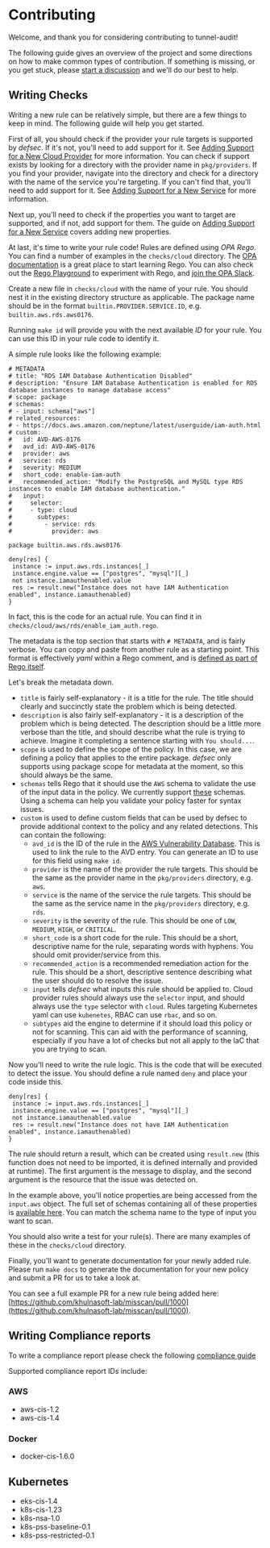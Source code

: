 # Contributing

Welcome, and thank you for considering contributing to tunnel-audit!

The following guide gives an overview of the project and some directions on how to make common types of contribution. If something is missing, or you get stuck, please [start a discussion](https://github.com/khulnasoft/tunnel/discussions/new) and we'll do our best to help.

## Writing Checks

Writing a new rule can be relatively simple, but there are a few things to keep in mind. The following guide will help you get started.

First of all, you should check if the provider your rule targets is supported by _defsec_. If it's not, you'll need to add support for it. See [Adding Support for a New Cloud Provider](https://github.com/khulnasoft-lab/misscan/blob/master/CONTRIBUTING.md#adding-support-for-a-new-cloud-provider) for more information. You can check if support exists by looking for a directory with the provider name in `pkg/providers`.  If you find your provider, navigate into the directory and check for a directory with the name of the service you're targeting. If you can't find that, you'll need to add support for it. See [Adding Support for a New Service](https://github.com/khulnasoft-lab/misscan/blob/master/CONTRIBUTING.md#adding-support-for-a-new-service) for more information.

Next up, you'll need to check if the properties you want to target are supported, and if not, add support for them. The guide on [Adding Support for a New Service](https://github.com/khulnasoft-lab/misscan/blob/master/CONTRIBUTING.md#adding-support-for-a-new-service) covers adding new properties.

At last, it's time to write your rule code! Rules are defined using _OPA Rego_. You can find a number of examples in the `checks/cloud` directory. The [OPA documentation](https://www.openpolicyagent.org/docs/latest/policy-language/) is a great place to start learning Rego. You can also check out the [Rego Playground](https://play.openpolicyagent.org/) to experiment with Rego, and [join the OPA Slack](https://slack.openpolicyagent.org/).

Create a new file in `checks/cloud` with the name of your rule. You should nest it in the existing directory structure as applicable. The package name should be in the format `builtin.PROVIDER.SERVICE.ID`, e.g. `builtin.aws.rds.aws0176`.

Running `make id` will provide you with the next available _ID_ for your rule. You can use this ID in your rule code to identify it.

A simple rule looks like the following example:

```rego
# METADATA
# title: "RDS IAM Database Authentication Disabled"
# description: "Ensure IAM Database Authentication is enabled for RDS database instances to manage database access"
# scope: package
# schemas:
# - input: schema["aws"]
# related_resources:
# - https://docs.aws.amazon.com/neptune/latest/userguide/iam-auth.html
# custom:
#   id: AVD-AWS-0176
#   avd_id: AVD-AWS-0176
#   provider: aws
#   service: rds
#   severity: MEDIUM
#   short_code: enable-iam-auth
#   recommended_action: "Modify the PostgreSQL and MySQL type RDS instances to enable IAM database authentication."
#   input:
#     selector:
#     - type: cloud
#       subtypes:
#         - service: rds
#           provider: aws

package builtin.aws.rds.aws0176

deny[res] {
 instance := input.aws.rds.instances[_]
 instance.engine.value == ["postgres", "mysql"][_]
 not instance.iamauthenabled.value
 res := result.new("Instance does not have IAM Authentication enabled", instance.iamauthenabled)
}
```

In fact, this is the code for an actual rule. You can find it in `checks/cloud/aws/rds/enable_iam_auth.rego`.

The metadata is the top section that starts with `# METADATA`, and is fairly verbose. You can copy and paste from another rule as a starting point. This format is effectively _yaml_ within a Rego comment, and is [defined as part of Rego itself](https://www.openpolicyagent.org/docs/latest/policy-language/#metadata).

Let's break the metadata down.

- `title` is fairly self-explanatory - it is a title for the rule. The title should clearly and succinctly state the problem which is being detected.
- `description` is also fairly self-explanatory - it is a description of the problem which is being detected. The description should be a little more verbose than the title, and should describe what the rule is trying to achieve. Imagine it completing a sentence starting with `You should...`.
- `scope` is used to define the scope of the policy. In this case, we are defining a policy that applies to the entire package. _defsec_ only supports using package scope for metadata at the moment, so this should always be the same.
- `schemas` tells Rego that it should use the `AWS` schema to validate the use of the input data in the policy. We currently support [these](https://github.com/khulnasoft-lab/misscan/tree/9b3cc255faff5dc57de5ff77ed0ce0009c80a4bb/pkg/rego/schemas) schemas. Using a schema can help you validate your policy faster for syntax issues.
- `custom` is used to define custom fields that can be used by defsec to provide additional context to the policy and any related detections. This can contain the following:
  - `avd_id` is the ID of the rule in the [AWS Vulnerability Database](https://avd.khulnasoft.com/). This is used to link the rule to the AVD entry. You can generate an ID to use for this field using `make id`.
  - `provider` is the name of the provider the rule targets. This should be the same as the provider name in the `pkg/providers` directory, e.g. `aws`.
  - `service` is the name of the service the rule targets. This should be the same as the service name in the `pkg/providers` directory, e.g. `rds`.
  - `severity` is the severity of the rule. This should be one of `LOW`, `MEDIUM`, `HIGH`, or `CRITICAL`.
  - `short_code` is a short code for the rule. This should be a short, descriptive name for the rule, separating words with hyphens. You should omit provider/service from this.
  - `recommended_action` is a recommended remediation action for the rule. This should be a short, descriptive sentence describing what the user should do to resolve the issue.
  - `input` tells _defsec_ what inputs this rule should be applied to. Cloud provider rules should always use the `selector` input, and should always use the `type` selector with `cloud`. Rules targeting Kubernetes yaml can use `kubenetes`, RBAC can use `rbac`, and so on.
  - `subtypes` aid the engine to determine if it should load this policy or not for scanning. This can aid with the performance of scanning, especially if you have a lot of checks but not all apply to the IaC that you are trying to scan.
  
Now you'll need to write the rule logic. This is the code that will be executed to detect the issue. You should define a rule named `deny` and place your code inside this.

```rego
deny[res] {
 instance := input.aws.rds.instances[_]
 instance.engine.value == ["postgres", "mysql"][_]
 not instance.iamauthenabled.value
 res := result.new("Instance does not have IAM Authentication enabled", instance.iamauthenabled)
}
```

The rule should return a result, which can be created using `result.new` (this function does not need to be imported, it is defined internally and provided at runtime). The first argument is the message to display, and the second argument is the resource that the issue was detected on.

In the example above, you'll notice properties are being accessed from the `input.aws` object. The full set of schemas containing all of these properties is [available here](https://github.com/khulnasoft-lab/misscan/tree/master/pkg/rego/schemas). You can match the schema name to the type of input you want to scan.

You should also write a test for your rule(s). There are many examples of these in the `checks/cloud` directory.

Finally, you'll want to generate documentation for your newly added rule. Please run `make docs` to generate the documentation for your new policy and submit a PR for us to take a look at.

You can see a full example PR for a new rule being added here: [https://github.com/khulnasoft-lab/misscan/pull/1000](https://github.com/khulnasoft-lab/misscan/pull/1000).

## Writing Compliance reports

To write a compliance report please check the following [compliance guide](./docs/compliance.md)

Supported compliance report IDs include:

### AWS

- aws-cis-1.2
- aws-cis-1.4

### Docker

- docker-cis-1.6.0

## Kubernetes

- eks-cis-1.4
- k8s-cis-1.23
- k8s-nsa-1.0
- k8s-pss-baseline-0.1
- k8s-pss-restricted-0.1
